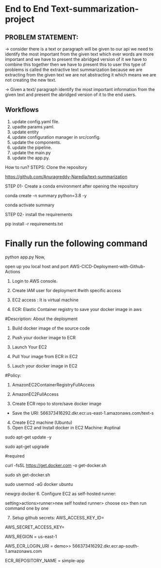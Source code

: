 # End to End Text-summarization-project

## PROBLEM STATEMENT:
-> consider there is a text or paragraph will be given to our api we need to identify the most important from the given text which ever words are more important and we have to present the abridged version of it we have to combine this together then we have to present this to user this type of problems is called the extractive text summarization because we are extracting from the given text we are not abstracting it which means we are not creating the new text.

-> Given a text/ paragraph identify the most important information from the given text and present the abridged version of it to the end users.




## Workflows
1. update config.yaml file.
2. upadte params.yaml.
3. update entity
4. update configuration manager in src/config.
5. update the components.
6. update the pipeline.
7. update the main.py
8. update the app.py.


How to run?
STEPS:
Clone the repository

https://github.com/Anuragreddy-Naredla/text-summarization

STEP 01- Create a conda environment after opening the repository

conda create -n summary python=3.8 -y

conda activate summary

STEP 02- install the requirements

pip install -r requirements.txt

# Finally run the following command
python app.py
Now,

open up you local host and port
AWS-CICD-Deployment-with-Github-Actions
1. Login to AWS console.
2. Create IAM user for deployment
#with specific access

1. EC2 access : It is virtual machine

2. ECR: Elastic Container registry to save your docker image in aws


#Description: About the deployment

1. Build docker image of the source code

2. Push your docker image to ECR

3. Launch Your EC2 

4. Pull Your image from ECR in EC2

5. Lauch your docker image in EC2

#Policy:

1. AmazonEC2ContainerRegistryFullAccess

2. AmazonEC2FullAccess
3. Create ECR repo to store/save docker image
- Save the URI: 566373416292.dkr.ecr.us-east-1.amazonaws.com/text-s
4. Create EC2 machine (Ubuntu)
5. Open EC2 and Install docker in EC2 Machine:
#optinal

sudo apt-get update -y

sudo apt-get upgrade

#required

curl -fsSL https://get.docker.com -o get-docker.sh

sudo sh get-docker.sh

sudo usermod -aG docker ubuntu

newgrp docker
6. Configure EC2 as self-hosted runner:

setting>actions>runner>new self hosted runner> choose os> then run command one by one

7. Setup github secrets:
AWS_ACCESS_KEY_ID=

AWS_SECRET_ACCESS_KEY=

AWS_REGION = us-east-1

AWS_ECR_LOGIN_URI = demo>>  566373416292.dkr.ecr.ap-south-1.amazonaws.com

ECR_REPOSITORY_NAME = simple-app
